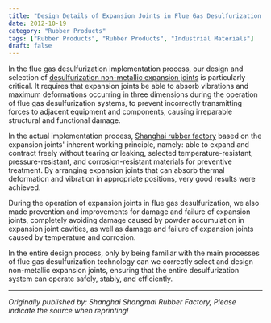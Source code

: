 ```yaml
---
title: "Design Details of Expansion Joints in Flue Gas Desulfurization Implementation Process"
date: 2012-10-19
category: "Rubber Products"
tags: ["Rubber Products", "Rubber Products", "Industrial Materials"]
draft: false
---
```


In the flue gas desulfurization implementation process, our design and selection of [desulfurization non-metallic expansion joints](http://www.smpolymer.com/xiangjiaozhipin/132/) is particularly critical. It requires that expansion joints be able to absorb vibrations and maximum deformations occurring in three dimensions during the operation of flue gas desulfurization systems, to prevent incorrectly transmitting forces to adjacent equipment and components, causing irreparable structural and functional damage.

In the actual implementation process, [Shanghai rubber factory](http://www.smpolymer.com/) based on the expansion joints' inherent working principle, namely: able to expand and contract freely without tearing or leaking, selected temperature-resistant, pressure-resistant, and corrosion-resistant materials for preventive treatment. By arranging expansion joints that can absorb thermal deformation and vibration in appropriate positions, very good results were achieved.

During the operation of expansion joints in flue gas desulfurization, we also made prevention and improvements for damage and failure of expansion joints, completely avoiding damage caused by powder accumulation in expansion joint cavities, as well as damage and failure of expansion joints caused by temperature and corrosion.

In the entire design process, only by being familiar with the main processes of flue gas desulfurization technology can we correctly select and design non-metallic expansion joints, ensuring that the entire desulfurization system can operate safely, stably, and efficiently.

---

*Originally published by: Shanghai Shangmai Rubber Factory, Please indicate the source when reprinting!*
